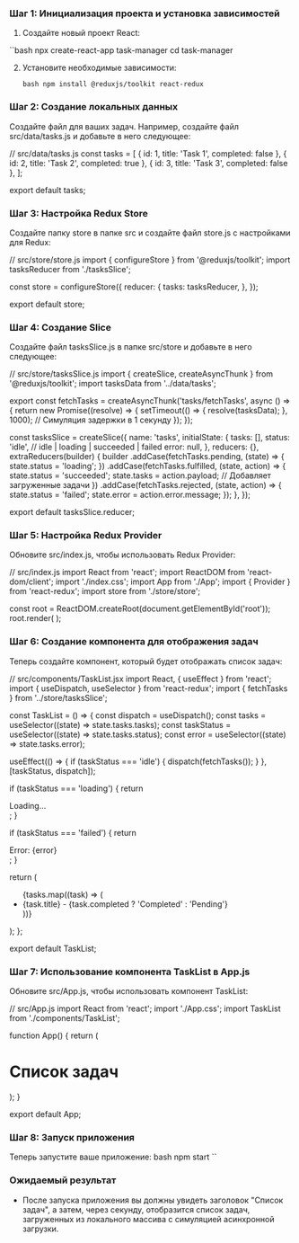 ### Шаг 1: Инициализация проекта и установка зависимостей

1. Создайте новый проект React:

``bash
npx create-react-app task-manager
cd task-manager


2. Установите необходимые зависимости:

   `bash
   npm install @reduxjs/toolkit react-redux
   `

### Шаг 2: Создание локальных данных

Создайте файл для ваших задач. Например, создайте файл src/data/tasks.js и добавьте в него следующее:

// src/data/tasks.js
const tasks = [
  { id: 1, title: 'Task 1', completed: false },
  { id: 2, title: 'Task 2', completed: true },
  { id: 3, title: 'Task 3', completed: false },
];

export default tasks;


### Шаг 3: Настройка Redux Store

Создайте папку store в папке src и создайте файл store.js с настройками для Redux:

// src/store/store.js
import { configureStore } from '@reduxjs/toolkit';
import tasksReducer from './tasksSlice';

const store = configureStore({
  reducer: {
    tasks: tasksReducer,
  },
});

export default store;


### Шаг 4: Создание Slice

Создайте файл tasksSlice.js в папке src/store и добавьте в него следующее:

// src/store/tasksSlice.js
import { createSlice, createAsyncThunk } from '@reduxjs/toolkit';
import tasksData from '../data/tasks';

export const fetchTasks = createAsyncThunk('tasks/fetchTasks', async () => {
  return new Promise((resolve) => {
    setTimeout(() => {
      resolve(tasksData);
    }, 1000); // Симуляция задержки в 1 секунду
  });
});

const tasksSlice = createSlice({
  name: 'tasks',
  initialState: {
    tasks: [],
    status: 'idle', // idle | loading | succeeded | failed
    error: null,
  },
  reducers: {},
  extraReducers(builder) {
    builder
      .addCase(fetchTasks.pending, (state) => {
        state.status = 'loading';
      })
      .addCase(fetchTasks.fulfilled, (state, action) => {
        state.status = 'succeeded';
        state.tasks = action.payload; // Добавляет загруженные задачи
      })
      .addCase(fetchTasks.rejected, (state, action) => {
        state.status = 'failed';
        state.error = action.error.message;
      });
  },
});

export default tasksSlice.reducer;


### Шаг 5: Настройка Redux Provider

Обновите src/index.js, чтобы использовать Redux Provider:

// src/index.js
import React from 'react';
import ReactDOM from 'react-dom/client';
import './index.css';
import App from './App';
import { Provider } from 'react-redux';
import store from './store/store';

const root = ReactDOM.createRoot(document.getElementById('root'));
root.render(
  <Provider store={store}>
    <App />
  </Provider>
);


### Шаг 6: Создание компонента для отображения задач

Теперь создайте компонент, который будет отображать список задач:

// src/components/TaskList.jsx
import React, { useEffect } from 'react';
import { useDispatch, useSelector } from 'react-redux';
import { fetchTasks } from '../store/tasksSlice';

const TaskList = () => {
  const dispatch = useDispatch();
  const tasks = useSelector((state) => state.tasks.tasks);
  const taskStatus = useSelector((state) => state.tasks.status);
  const error = useSelector((state) => state.tasks.error);

  useEffect(() => {
    if (taskStatus === 'idle') {
      dispatch(fetchTasks());
    }
  }, [taskStatus, dispatch]);

  if (taskStatus === 'loading') {
    return <div>Loading...</div>;
  }

  if (taskStatus === 'failed') {
    return <div>Error: {error}</div>;
  }

  return (
    <ul>
      {tasks.map((task) => (
        <li key={task.id}>
          {task.title} - {task.completed ? 'Completed' : 'Pending'}
        </li>
      ))}
    </ul>
  );
};

export default TaskList;


### Шаг 7: Использование компонента TaskList в App.js

Обновите src/App.js, чтобы использовать компонент TaskList:

// src/App.js
import React from 'react';
import './App.css';
import TaskList from './components/TaskList';

function App() {
  return (
    <div className="App">
      <h1>Список задач</h1>
      <TaskList />
    </div>
  );
}

export default App;


### Шаг 8: Запуск приложения

Теперь запустите ваше приложение:
bash
npm start
``

### Ожидаемый результат

- После запуска приложения вы должны увидеть заголовок "Список задач", а затем, через секунду, отобразится список задач, загруженных из локального массива с симуляцией асинхронной загрузки.
